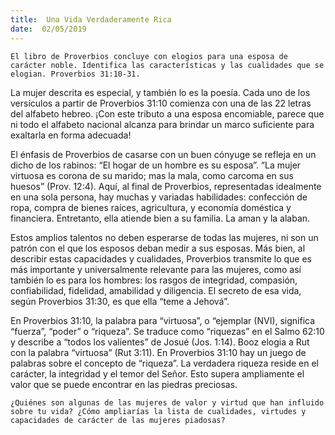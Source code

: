 ```yaml
---
title:  Una Vida Verdaderamente Rica
date:  02/05/2019
---
```


`El libro de Proverbios concluye con elogios para una esposa de carácter noble. Identifica las características y las cualidades que se elogian. Proverbios 31:10-31.`

La mujer descrita es especial, y también lo es la poesía. Cada uno de los versículos a partir de Proverbios 31:10 comienza con una de las 22 letras del alfabeto hebreo. ¡Con este tributo a una esposa encomiable, parece que ni todo el alfabeto nacional alcanza para brindar un marco suficiente para exaltarla en forma adecuada!

El énfasis de Proverbios de casarse con un buen cónyuge se refleja en un dicho de los rabinos: “El hogar de un hombre es su esposa”. “La mujer virtuosa es corona de su marido; mas la mala, como carcoma en sus huesos” (Prov. 12:4). Aquí, al final de Proverbios, representadas idealmente en una sola persona, hay muchas y variadas habilidades: confección de ropa, compra de bienes raíces, agricultura, y economía doméstica y financiera. Entretanto, ella atiende bien a su familia. La aman y la alaban.

Estos amplios talentos no deben esperarse de todas las mujeres, ni son un patrón con el que los esposos deban medir a sus esposas. Más bien, al describir estas capacidades y cualidades, Proverbios transmite lo que es más importante y universalmente relevante para las mujeres, como así también lo es para los hombres: los rasgos de integridad, compasión, confiabilidad, fidelidad, amabilidad y diligencia. El secreto de esa vida, según Proverbios 31:30, es que ella “teme a Jehová”.

En Proverbios 31:10, la palabra para “virtuosa”, o “ejemplar (NVI), significa “fuerza”, “poder” o “riqueza”. Se traduce como “riquezas” en el Salmo 62:10 y describe a “todos los valientes” de Josué (Jos. 1:14). Booz elogia a Rut con la palabra “virtuosa” (Rut 3:11). En Proverbios 31:10 hay un juego de palabras sobre el concepto de “riqueza”. La verdadera riqueza reside en el carácter, la integridad y el temor del Señor. Esto supera ampliamente el valor que se puede encontrar en las piedras preciosas.

`¿Quiénes son algunas de las mujeres de valor y virtud que han influido sobre tu vida? ¿Cómo ampliarías la lista de cualidades, virtudes y capacidades de carácter de las mujeres piadosas?`